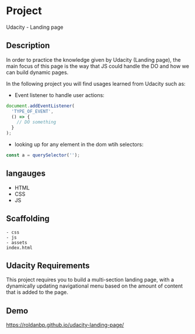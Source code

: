 # Project

Udacity - Landing page

## Description

In order to practice the knowledge given by Udacity (Landing page), the main focus of this page is the way that JS could handle the DO and how we can build dynamic pages.

In the following project you will find usages learned from Udacity such as:  

* Event listener to handle user actions:

```javascript
document.addEventListener(
  'TYPE_OF_EVENT',
  () => {
    // DO something
  }
);
```

* looking up for any element in the dom wtih selectors:

```javascript
const a = querySelector('');
```


## langauges

* HTML
* CSS
* JS


## Scaffolding

````
- css
- js
- assets
index.html
````

## Udacity Requirements
This project requires you to build a multi-section landing page, with a dynamically updating navigational menu based on the amount of content that is added to the page.

## Demo

https://roldanbp.github.io/udacity-landing-page/
